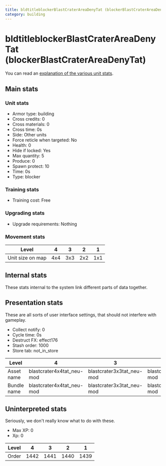 ```yaml
---
title: bldtitleblockerBlastCraterAreaDenyTat (blockerBlastCraterAreaDenyTat)
category: building
---
```


# bldtitleblockerBlastCraterAreaDenyTat (blockerBlastCraterAreaDenyTat)

You can read an [explanation  of the various unit stats](unitexplained.md).

## Main stats

### Unit stats

  * Armor type: building
  * Cross credits: 0
  * Cross materials: 0
  * Cross time: 0s
  * Side: Other units
  * Force reticle when targeted: No
  * Health: 0
  * Hide if locked: Yes
  * Max quantity: 5
  * Produce: 0
  * Spawn protect: 10
  * Time: 0s
  * Type: blocker

### Training stats

  * Training cost: Free

### Upgrading stats

  * Upgrade requirements: Nothing

### Movement stats

|Level           |4  |3  |2  |1  |
|----------------|---|---|---|---|
|Unit size on map|4x4|3x3|2x2|1x1|


## Internal stats

These stats internal to the system link different parts of data together.


## Presentation stats

These are all sorts of user interface settings, that should not interfere with gameplay.

  * Collect notify: 0
  * Cycle time: 0s
  * Destruct FX: effect176
  * Stash order: 1000
  * Store tab: not_in_store

|Level      |4                        |3                        |2                        |1                        |
|-----------|-------------------------|-------------------------|-------------------------|-------------------------|
|Asset name |blastcrater4x4tat_neu-mod|blastcrater3x3tat_neu-mod|blastcrater2x2tat_neu-mod|blastcrater1x1tat_neu-mod|
|Bundle name|blastcrater4x4tat_neu-mod|blastcrater3x3tat_neu-mod|blastcrater2x2tat_neu-mod|blastcrater1x1tat_neu-mod|


## Uninterpreted stats

Seriously, we don't really know what to do with these.

  * Max XP: 0
  * Xp: 0

|Level|4   |3   |2   |1   |
|-----|----|----|----|----|
|Order|1442|1441|1440|1439|


